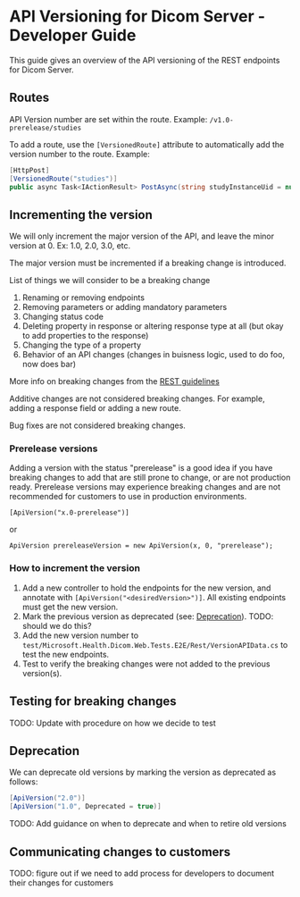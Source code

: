 # API Versioning for Dicom Server - Developer Guide

This guide gives an overview of the API versioning of the REST endpoints for Dicom Server.

## Routes

API Version number are set within the route. Example:
`/v1.0-prerelease/studies`

To add a route, use the `[VersionedRoute]` attribute to automatically add the version number to the route. Example:
```C#   
[HttpPost]
[VersionedRoute("studies")]
public async Task<IActionResult> PostAsync(string studyInstanceUid = null)
```

## Incrementing the version

We will only increment the major version of the API, and leave the minor version at 0. Ex: 1.0, 2.0, 3.0, etc.

The major version must be incremented if a breaking change is introduced.

List of things we will consider to be a breaking change
1. Renaming or removing endpoints
1. Removing parameters or adding mandatory parameters
1. Changing status code
1. Deleting property in response or altering response type at all (but okay to add properties to the response)
1. Changing the type of a property
1. Behavior of an API changes (changes in buisness logic, used to do foo, now does bar)

More info on breaking changes from the [REST guidelines](https://github.com/Microsoft/api-guidelines/blob/master/Guidelines.md#123-definition-of-a-breaking-change)

Additive changes are not considered breaking changes. For example, adding a response field or adding a new route.

Bug fixes are not considered breaking changes.

### Prerelease versions

Adding a version with the status "prerelease" is a good idea if you have breaking changes to add that are still prone to change, or are not production ready. 
Prerelease versions may experience breaking changes and are not recommended for customers to use in production environments.

`[ApiVersion("x.0-prerelease")]`

or

`ApiVersion prereleaseVersion = new ApiVersion(x, 0, "prerelease");`

### How to increment the version

1. Add a new controller to hold the endpoints for the new version, and annotate with `[ApiVersion("<desiredVersion>")]`. All existing endpoints must get the new version.
2. Mark the previous version as deprecated (see: [Deprecation](#Deprecation)). TODO: should we do this?
3. Add the new version number to `test/Microsoft.Health.Dicom.Web.Tests.E2E/Rest/VersionAPIData.cs` to test the new endpoints.
4. Test to verify the breaking changes were not added to the previous version(s).

## Testing for breaking changes

TODO: Update with procedure on how we decide to test

## Deprecation

We can deprecate old versions by marking the version as deprecated as follows:
```c#
[ApiVersion("2.0")]
[ApiVersion("1.0", Deprecated = true)]
```

TODO: Add guidance on when to deprecate and when to retire old versions

## Communicating changes to customers

TODO: figure out if we need to add process for developers to document their changes for customers